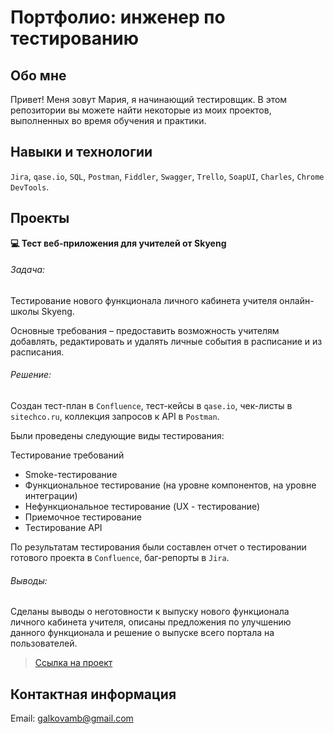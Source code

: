 # Портфолио: инженер по тестированию
## Обо мне
Привет! Меня зовут Мария, я начинающий тестировщик.
В этом репозитории вы можете найти некоторые из моих проектов, выполненных во время обучения и практики.

## Навыки и технологии
`Jira`, `qase.io`, `SQL`, `Postman`, `Fiddler`, `Swagger`, `Trello`,
`SoapUI`, `Charles`, `Chrome DevTools`.

## Проекты
**:computer: Тест веб-приложения для учителей от Skyeng**

###### Задача:

Тестирование нового функционала личного кабинета учителя онлайн-школы Skyeng.

Основные требования – предоставить возможность учителям добавлять, редактировать и удалять личные события в расписание и из расписания.

###### Решение:

Создан тест-план в `Confluence`, тест-кейсы в `qase.io`, чек-листы в `sitechco.ru`, коллекция запросов к API в `Postman`.

Были проведены следующие виды тестирования:

Тестирование требований
-	Smoke-тестирование
-	Функциональное тестирование (на уровне компонентов, на уровне интеграции)
-	Нефункциональное тестирование (UX - тестирование)
-	Приемочное тестирование
-	Тестирование API
  
По результатам тестирования были составлен отчет о тестировании готового проекта в `Confluence`,  баг-репорты в `Jira`.

###### Выводы:

Сделаны выводы о неготовности к выпуску нового функционала личного кабинета учителя, описаны предложения по улучшению данного функционала и решение о выпуске всего портала на пользователей.


> [Ссылка на проект](https://plume-hurricane-d62.notion.site/0a2a45124c0b43d1a04c2d2375252fc1)



## Контактная информация
Email: galkovamb@gmail.com
